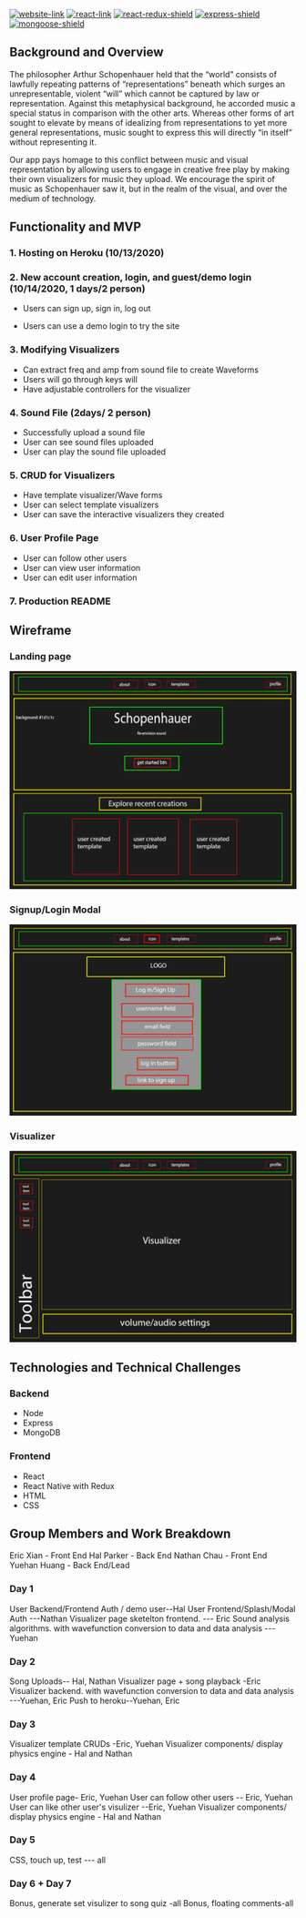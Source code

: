 [![website-link](https://img.shields.io/badge/Hosted%20On-Heroku-blueviolet)](https://schopenhauer.herokuapp.com/#/)
[![react-link](https://img.shields.io/badge/React-%5E16.13.1-informational)](https://reactjs.org/)
[![react-redux-shield](https://img.shields.io/badge/React--Redux-%5E7.2.1-informational)](https://reactjs.org/)
[![express-shield](https://img.shields.io/badge/Express.js-%5E4.17.1-green)](https://expressjs.com/)
[![mongoose-shield](https://img.shields.io/badge/Mongoose-%5E5.10.10-orange)](https://mongoosejs.com/)
## Background and Overview

The philosopher Arthur Schopenhauer held that the “world” consists of lawfully repeating patterns of “representations” beneath which surges an unrepresentable, violent “will” which cannot be captured by law or representation. Against this metaphysical background, he accorded music a special status in comparison with the other arts. Whereas other forms of art sought to elevate by means of idealizing from representations to yet more general representations, music sought to express this will directly “in itself” without representing it.

Our app pays homage to this conflict between music and visual representation by allowing users to engage in creative free play by making their own visualizers for music they upload. We encourage the spirit of music as Schopenhauer saw it, but in the realm of the visual, and over the medium of technology.

## Functionality and MVP

### 1. Hosting on Heroku (10/13/2020)

### 2. New account creation, login, and guest/demo login (10/14/2020, 1 days/2 person)

- Users can sign up, sign in, log out

* Users can use a demo login to try the site

### 3. Modifying Visualizers

- Can extract freq and amp from sound file to create Waveforms
- Users will go through keys will
- Have adjustable controllers for the visualizer

### 4. Sound File (2days/ 2 person)

- Successfully upload a sound file
- User can see sound files uploaded
- User can play the sound file uploaded

### 5. CRUD for Visualizers

- Have template visualizer/Wave forms
- User can select template visualizers
- User can save the interactive visualizers they created

### 6. User Profile Page

- User can follow other users
- User can view user information
- User can edit user information

### 7. Production README

## Wireframe

### Landing page

![landing-page-demo](https://github.com/eric2523/Schopenhauer/blob/main/demo-images/landing-page-wireframe.jpg?raw=true)

### Signup/Login Modal

![sign-up-login-demo](https://github.com/eric2523/Schopenhauer/blob/main/demo-images/signup-login-wireframe.jpg?raw=true)

### Visualizer

![visualizer-demo](https://github.com/eric2523/Schopenhauer/blob/main/demo-images/visualizer-wireframe.jpg?raw=true)

## Technologies and Technical Challenges

### Backend

- Node
- Express
- MongoDB

### Frontend

- React
- React Native with Redux
- HTML
- CSS

## Group Members and Work Breakdown

Eric Xian - Front End
Hal Parker - Back End
Nathan Chau - Front End
Yuehan Huang - Back End/Lead

### Day 1

User Backend/Frontend Auth / demo user--Hal
User Frontend/Splash/Modal Auth ---Nathan
Visualizer page sketelton frontend. --- Eric
Sound analysis algorithms. with wavefunction conversion to data and data analysis ---Yuehan

### Day 2

Song Uploads-- Hal, Nathan
Visualizer page + song playback -Eric
Visualizer backend. with wavefunction conversion to data and data analysis ---Yuehan, Eric
Push to heroku--Yuehan, Eric

### Day 3

Visualizer template CRUDs -Eric, Yuehan
Visualizer components/ display physics engine - Hal and Nathan

### Day 4

User profile page- Eric, Yuehan
User can follow other users -- Eric, Yuehan
User can like other user's visulizer --Eric, Yuehan
Visualizer components/ display physics engine - Hal and Nathan

### Day 5

CSS, touch up, test --- all

### Day 6 + Day 7

Bonus, generate set visulizer to song quiz -all
Bonus, floating comments-all
